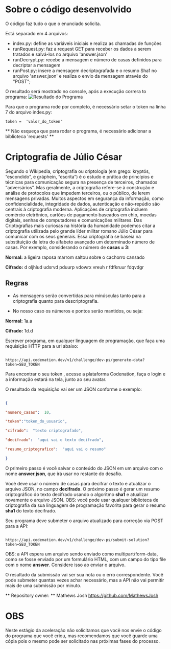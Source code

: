 # Sobre o código desenvolvido

O código faz tudo o que o enunciado solicita.

Está separado em 4 arquivos:
- index.py: define as variáveis iniciais e realiza as chamadas de funções
- runRequest.py: faz a request GET para receber os dados a serem tratados e salvá-los no arquivo 'answer.json'
- runDecrypt.py: recebe a mensagem e número de casas definidos para decriptar a mensagem
- runPost.py: insere a mensagem decriptografada e o resumo Sha1 no arquivo 'answer.json' e realiza o envio da mensagem através do "POST";

O resultado será mostrado no console, após a execução correra to programa:
![Resultado do Programa](resultado.jpg)

Para que o programa rode por completo, é necessário setar o token na linha 7 do arquivo index.py:

```
token =  'valor_do_token'
```

** Não esqueça que para rodar o programa, é necessário adicionar a biblioteca 'requests' **


# Criptografia de Júlio César

Segundo o Wikipedia, criptografia ou criptologia (em grego: kryptós, “escondido”, e gráphein, “escrita”) é o estudo e prática de princípios e técnicas para comunicação segura na presença de terceiros, chamados “adversários”. Mas geralmente, a criptografia refere-se à construção e análise de protocolos que impedem terceiros, ou o público, de lerem mensagens privadas. Muitos aspectos em segurança da informação, como confidencialidade, integridade de dados, autenticação e não-repúdio são centrais à criptografia moderna. Aplicações de criptografia incluem comércio eletrônico, cartões de pagamento baseados em chip, moedas digitais, senhas de computadores e comunicações militares. Das Criptografias mais curiosas na história da humanidade podemos citar a criptografia utilizada pelo grande líder militar romano Júlio César para comunicar com os seus generais. Essa criptografia se baseia na substituição da letra do alfabeto avançado um determinado número de casas. Por exemplo, considerando o número de **casas = 3**:

  

**Normal:** a ligeira raposa marrom saltou sobre o cachorro cansado

  

**Cifrado:** d oljhlud udsrvd pduurp vdowrx vreuh r fdfkruur fdqvdgr

  

## Regras

- As mensagens serão convertidas para minúsculas tanto para a criptografia quanto para descriptografia.

- No nosso caso os números e pontos serão mantidos, ou seja:

  

**Normal:** 1a.a

  

**Cifrado:** 1d.d

  

Escrever programa, em qualquer linguagem de programação, que faça uma requisição HTTP para a url abaixo:

  

```

https://api.codenation.dev/v1/challenge/dev-ps/generate-data?token=SEU_TOKEN

```

  

Para encontrar o seu token , acesse a plataforma Codenation, faça o login e a informação estará na tela, junto ao seu avatar.

  

O resultado da requisição vai ser um JSON conforme o exemplo:

  

```JSON

{

"numero_casas":  10,

"token":"token_do_usuario",

"cifrado":  "texto criptografado",

"decifrado":  "aqui vai o texto decifrado",

"resumo_criptografico":  "aqui vai o resumo"

}

```

  

O primeiro passo é você salvar o conteúdo do JSON em um arquivo com o nome **answer.json**, que irá usar no restante do desafio.

  

Você deve usar o número de casas para decifrar o texto e atualizar o arquivo JSON, no campo **decifrado**. O próximo passo é gerar um resumo criptográfico do texto decifrado usando o algoritmo **sha1** e atualizar novamente o arquivo JSON. OBS: você pode usar qualquer biblioteca de criptografia da sua linguagem de programação favorita para gerar o resumo **sha1** do texto decifrado.

  

Seu programa deve submeter o arquivo atualizado para correção via POST para a API:

  

```

https://api.codenation.dev/v1/challenge/dev-ps/submit-solution?token=SEU_TOKEN

```

  

OBS: a API espera um arquivo sendo enviado como multipart/form-data, como se fosse enviado por um formulário HTML, com um campo do tipo file com o nome **answer**. Considere isso ao enviar o arquivo.

  

O resultado da submissão vai ser sua nota ou o erro correspondente. Você pode submeter quantas vezes achar necessário, mas a API não vai permitir mais de uma submissão por minuto.

** Repository owner: **
Mathews Josh
https://github.com/MathewsJosh
  

# OBS

Neste estágio da aceleração não solicitamos que você nos envie o código do programa que você criou, mas recomendamos que você guarde uma cópia pois o mesmo pode ser solicitado nas próximas fases do processo.
